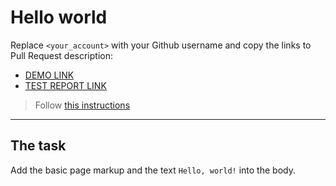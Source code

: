 # Hello world
Replace `<your_account>` with your Github username and copy the links to Pull Request description:
- [DEMO LINK](https://fenderukr.github.io/layout_hello-world/)
- [TEST REPORT LINK](https://fenderukr.github.io/layout_hello-world/report/html_report/)

> Follow [this instructions](https://mate-academy.github.io/layout_task-guideline/#how-to-solve-the-layout-tasks-on-github)
___

## The task 
Add the basic page markup and the text `Hello, world!` into the body.
